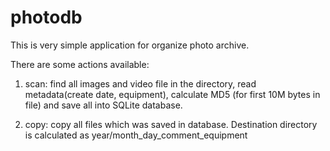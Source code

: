 # photodb

This is very simple application for organize photo archive.

There are some actions available:

1. scan: find all images and video file in the directory, read metadata(create date, equipment), calculate MD5 (for first 10M bytes in file) and save all into SQLite database.

2. copy: copy all files which was saved in database. Destination directory is calculated as year/month_day_comment_equipment
